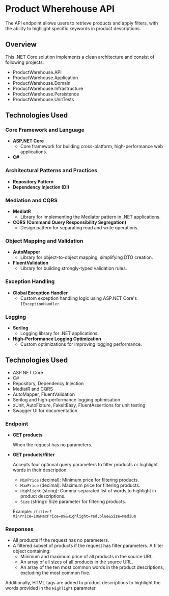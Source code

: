 # Product Wherehouse API
The API endpoint allows users to retrieve products and apply filters, with the ability to highlight specific keywords in product descriptions.

## Overview
This .NET Core solution implements a clean architecture and consist of following projects:
- ProductWarehouse.API
- ProductWarehouse.Application
- ProductWarehouse.Domain
- ProductWarehouse.Infrastructure
- ProductWarehouse.Persistence
- ProductWarehouse.UnitTests

## Technologies Used

### Core Framework and Language
- **ASP.NET Core**
  - Core framework for building cross-platform, high-performance web applications.
- **C#**

### Architectural Patterns and Practices
- **Repository Pattern**
- **Dependency Injection (DI)**

### Mediation and CQRS
- **MediatR**
  - Library for implementing the Mediator pattern in .NET applications.
- **CQRS (Command Query Responsibility Segregation)**
  - Design pattern for separating read and write operations.

### Object Mapping and Validation
- **AutoMapper**
  - Library for object-to-object mapping, simplifying DTO creation.
- **FluentValidation**
  - Library for building strongly-typed validation rules.

### Exception Handling
- **Global Exception Handler**
  - Custom exception handling logic using ASP.NET Core's `IExceptionHandler`.


### Logging
- **Serilog**
  - Logging library for .NET applications.
- **High-Performance Logging Optimization**
  - Custom optimizations for improving logging performance.

## Technologies Used

- ASP.NET Core
- C#
- Repository, Dependency Injection
- MediatR and CQRS
- AutoMapper, FluentValidation
- Serilog and high-performance logging optimisation
- xUnit, AutoFixture, FakeItEasy, FluentAssertions for unit testing
- Swagger UI for documentation


### Endpoint

- **GET products**
  
  When the request has no parameters.

- **GET products/filter**

  Accepts four optional query parameters to filter products or highlight words in their description:

  - `MinPrice` (decimal): Minimum price for filtering products.
  - `MaxPrice` (decimal): Maximum price for filtering products.
  - `Highlight` (string): Comma-separated list of words to highlight in product descriptions.
  - `Size` (string): Size parameter for filtering products.

  Example: `/filter?MinPrice=10&MaxPrice=89&Highlight=red,blue&Size=Medium`

### Responses

- All products if the request has no parameters.
- A filtered subset of products if the request has filter parameters.
A filter object containing:
  - Minimum and maximum price of all products in the source URL.
  - An array of all sizes of all products in the source URL.
  - An array of the ten most common words in the product descriptions, excluding the most common five.

Additionally, HTML tags are added to product descriptions to highlight the words provided in the `Highlight` parameter.
